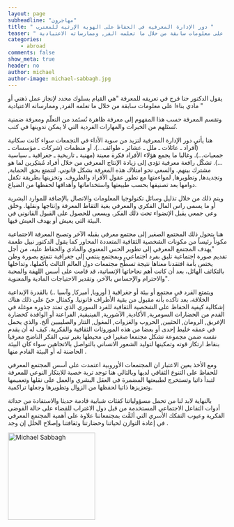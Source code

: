 ```yaml
---
layout: page
subheadline: "مهاجرون"
title: " دور الإدارة المعرفية في الحفاظ على الهوية الإرثية للمغترب "
teaser: " يقول الدكتور حنا فرج في تعريفه للمعرفة هي القيام بسلوك محدد لإنجاز عمل ذهني أو مادي بناءا على معلومات سابقة من خلال ما تعلمه الفر, وممارساته الاعتيادية  "
categories:
    - abroad
comments: false
show_meta: true
header: no
author: michael
author-image: michael-sabbagh.jpg
---
```

يقول الدكتور حنا فرج في تعريفه للمعرفة "هي القيام بسلوك محدد لإنجاز عمل ذهني أو مادي بناءا على معلومات سابقة من خلال ما تعلمه الفرد, وممارساته الاعتيادية "

وتقسم المعرفة حسب هذا المفهوم إلى معرفة ظاهرة تُستَمد من التعلّم ومعرفة ضمنية تُستَلهم من الخبرات والمهارات الفردية التي لا يمكن تدوينها في كتب.

هنا يأتي دور الإدارة المعرفية لتزيد من سوية الأداء في التجمعات سواء كانت سكانية (أفراد ـ عائلات ـ ملل ـ عشائر ـ طوائف...). أو منظمات (شركات ـ مؤسسات ـ جمعيات...). وغالبا ما يجمع هؤلاء الأفراد فكرة معينة (مهنية ـ تاريخية ـ جغرافية ـ سياسية ...). تشكّل رافعة معرفية تؤدي إلى زيادة الإنتاج المعرفي من خلال أفراد مُبتكِرين لما هو مشترك بينهم. والسعي نحو امتلاك هذه المعرفة بشكل قانوني. لتتمتع بحق الحماية, وتجديدها, وتطويرها, لمواءمتها مع تطور عقول الأفراد والظروف. وتخزينها بطريقة تكفل دوامها بعد تصنيفها بحسب طبيعتها واستخداماتها وأهدافها لحفظها من الضياع.

ويتم ذلك من خلال تذليل وسائل تكنولوجيا المعلومات والاتصال بالإضافة للموارد البشرية أو ما يسمى راس المال الفكري والمعرفي بغية التقاط المعرفة وإنتاجها ونقلها. وخلق وعي جمعي يقبل الإنضواء تحت ذلك الفكر. ويسعى للحصول على القبول القانوني في البيئة التي يعيش أو يهدف العيش فيها.

هنا يتحول ذلك المجتمع الصغير إلى مجتمع معرفي يقبله الآخر وتصبح المعرفة الاجتماعية مكوناً رئيساً من مكونات الشخصية الثقافية المتعددة المحاور كما يقول الدكتور نبيل طعمة "يهدف المجتمع المعرفي إلى تطوير الحس المعنوي والمادي والحفاظ عليه، من أجل تقديم صورة اجتماعية تليق بفرد اجتماعي، وبمجتمع ينتمي إلى جغرافية تتمتع بصورة وطن يختص بأمة افتقدنا معناها نتيجة تسطُّح مجتمعات دول العالم الثالث بأكملها، وتداخلها بالتكاثف الهائل، بعد أن كانت أهم نجاحاتها الإنسانية، قد قامت على أسس اللهفة والمحبة والاحترام والإحساس بالآخر، وتقدير الاحتياجات المادية والمعنوية".

ويتمتع الفرد في مجتمع أو بيئة أو جغرافية ( أوروبا, أميركا, وآسيا ..) بالقدرة الإبداعية الخلاقة، بعد تأكده بأنه مقبول من بقية الأطراف قانونيا. وكمثال حيّ على ذلك هناك إشكالية كيفية الحفاظ على الشخصية الثقافية للفرد السوري الذي تمتد جذوره موغلة في القدم من الحضارات السومرية, الأكادية, الآشورية, الفينيقية, الفراعنة أو الوافدة كحضارة الإغريق, الرومان, الحثيين, الحروب والغزوات, المغول, التتار والصليبيين ألخ. والذي يحمل في عمقه خليط إحدى أو بعضا من هذه الموروثات الثقافية والفكرية. كيف له أن يقدم نفسه ضمن مجموعة تشكل مجتمعا صغيرا في محيطها بغير تبني الفكر الناضج معرفيا بنقاط ارتكاز قوته وتمكينها لتوليد الشعور الانساني بالتواصل بالاتجاهين سواء كان البيئة الحاضنة له أو البيئة القادم منها .

ومع الأخذ بعين الاعتبار ان المجتمعات الأوروبية اعتمدت على أسس المجتمع المعرفي للحفاظ على التنوع الثقافي لديها وبالتالي هنا توجد تربة خصبة للابتكار النوعي للمعرفة لتبدأ ذاتيا وتستخرج لطبيعتها المضمرة في العقل البشري والعمل على نقلها وتعميمها وتعزيزها ذاتيا لحفظها من الزوال وتطويرها وجعلها تراكمية.

بالنهاية لابد لنا من تحمل مسؤولياتنا كفئات شبابية قادمة حديثا والاستفادة من حداثة أدوات التفاعل الاجتماعي المستخدمة من قبل دول الاغتراب للقضاء على حالة الفوضى الفكرية وعيوب التفكك الأسري التي ألمًّت بمجتمعاتنا علاوة على أهمية المجتمع المعرفي في إعادة التوازن لحياتنا وحضارتنا وثقافتنا وإصلاح الخلل إن وجد .



<img src="{{ site.url }}/images/michael-sabbagh.jpg" alt="Michael Sabbagh" style="width: 200px;"/>
